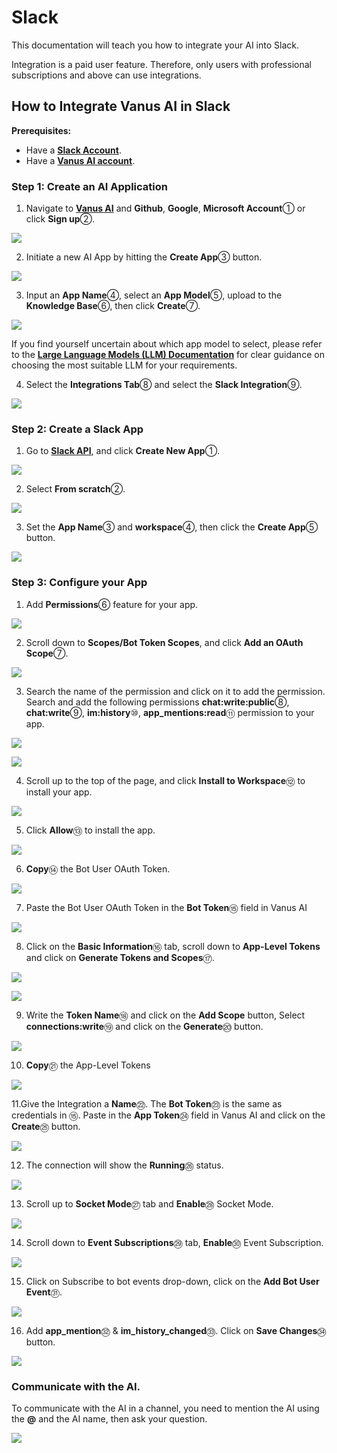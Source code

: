 # Slack

This documentation will teach you how to integrate your AI into Slack.

Integration is a paid user feature. Therefore, only users with professional subscriptions and above can use integrations.

## How to Integrate Vanus AI in Slack

**Prerequisites:**

- Have a **[Slack Account](https://slack.com)**.
- Have a **[Vanus AI account](https://ai.vanus.ai)**.

### Step 1: Create an AI Application

1. Navigate to **[Vanus AI](https://ai.vanus.ai)** and **Github**, **Google**, **Microsoft Account**① or click **Sign up**②.

![](images/integration_slack_1.webp)

2. Initiate a new AI App by hitting the **Create App**③ button.

![](images/integration_slack_2.webp)

3. Input an **App Name**④, select an **App Model**⑤, upload to the **Knowledge Base**⑥, then click **Create**⑦.

![](images/integration_slack_3.webp)

If you find yourself uncertain about which app model to select, please refer to the [**Large Language Models (LLM) Documentation**](https://docs.vanus.ai/vanus-ai/beginning/large-language-models/) for clear guidance on choosing the most suitable LLM for your requirements.

4. Select the **Integrations Tab**⑧ and select the **Slack Integration**⑨.

![](images/integration_slack_4.webp)


### Step 2: Create a Slack App

1. Go to **[Slack API](https://api.slack.com/apps)**, and click **Create New App**①.

![](images/integration_slack_5.webp)

2. Select **From scratch**②.

![](images/integration_slack_6.webp)

3. Set the **App Name**③ and **workspace**④, then click the **Create App**⑤ button.

![](images/integration_slack_7.webp)

### Step 3: Configure your App

1. Add **Permissions**⑥ feature for your app.

![](images/integration_slack_8.webp)

2. Scroll down to **Scopes/Bot Token Scopes**, and click **Add an OAuth Scope**⑦.

![](images/integration_slack_9.webp)

3. Search the name of the permission and click on it to add the permission. Search and add the following permissions **chat:write:public**⑧, **chat:write**⑨, **im:history**⑩, **app_mentions:read**⑪ permission to your app.

![](images/integration_slack_27.webp)

![](images/integration_slack_10.webp)

4. Scroll up to the top of the page, and click **Install to Workspace**⑫ to install your app.

![](images/integration_slack_11.webp)

5. Click **Allow**⑬ to install the app.

![](images/integration_slack_12.webp)

6. **Copy**⑭ the Bot User OAuth Token.

![](images/integration_slack_13.webp)

7. Paste the Bot User OAuth Token in the **Bot Token**⑮ field in Vanus AI

![](images/integration_slack_14.webp)

8. Click on the **Basic Information**⑯ tab, scroll down to **App-Level Tokens** and click on **Generate Tokens and Scopes**⑰.

![](images/integration_slack_26.webp)

![](images/integration_slack_15.webp)

9. Write the **Token Name**⑱ and click on the **Add Scope** button, Select **connections:write**⑲ and click on the **Generate**⑳ button.

![](images/integration_slack_17.webp)

10. **Copy**㉑ the App-Level Tokens 

![](images/integration_slack_18.webp)

11.Give the Integration a **Name**㉒. The **Bot Token**㉓ is the same as credentials in ⑮. Paste in the **App Token**㉔ field in Vanus AI and click on the **Create**㉕ button.

![](images/integration_slack_19.webp)

12. The connection will show the **Running**㉖ status.

![](images/integration_slack_20.webp)

13. Scroll up to **Socket Mode**㉗ tab and **Enable**㉘ Socket Mode.

![](images/integration_slack_21.webp)

14. Scroll down to **Event Subscriptions**㉙ tab, **Enable**㉚ Event Subscription.

![](images/integration_slack_22.webp)

15. Click on Subscribe to bot events drop-down, click on the **Add Bot User Event**㉛.

![](images/integration_slack_23.webp)

16. Add **app_mention**㉜ & **im_history_changed**㉝. Click on **Save Changes**㉞ button.

![](images/integration_slack_24.webp)


### Communicate with the AI.

To communicate with the AI in a channel, you need to mention the AI using the **@** and the AI name, then ask your question.

![](images/integration_slack_25.webp)


